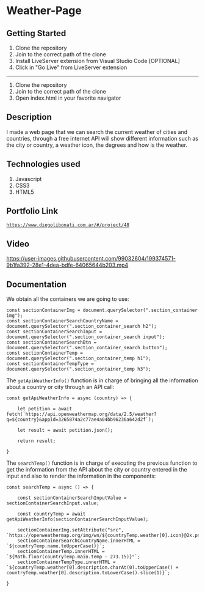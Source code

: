 # Weather-Page

## Getting Started

1. Clone the repository
2. Join to the correct path of the clone
3. Install LiveServer extension from Visual Studio Code [OPTIONAL]
4. Click in "Go Live" from LiveServer extension

---

1. Clone the repository
2. Join to the correct path of the clone
3. Open index.html in your favorite navigator

## Description

I made a web page that we can search the current weather of cities and countries, through a free internet API will show different information such as the city or country, a weather icon, the degrees and how is the weather.

## Technologies used

1. Javascript
2. CSS3
3. HTML5

## Portfolio Link

[`https://www.diegolibonati.com.ar/#/project/48`](https://www.diegolibonati.com.ar/#/project/48)

## Video

https://user-images.githubusercontent.com/99032604/199374571-9b1fa392-28e1-4dea-bdfe-64065644b203.mp4

## Documentation

We obtain all the containers we are going to use:

```
const sectionContainerImg = document.querySelector(".section_container img");
const sectionContainerSearchCountryName = document.querySelector(".section_container_search h2");
const sectionContainerSearchInput = document.querySelector(".section_container_search input");
const sectionContainerSearchBtn = document.querySelector(".section_container_search button");
const sectionContainerTemp = document.querySelector(".section_container_temp h1");
const sectionContainerTempType = document.querySelector(".section_container_temp h3");
```

The `getApiWeatherInfo()` function is in charge of bringing all the information about a country or city through an API call:

```
const getApiWeatherInfo = async (country) => {

    let petition = await fetch(`https://api.openweathermap.org/data/2.5/weather?q=${country}&appid=3265874a2c77ae4a04bb96236a642d2f`);

    let result = await petition.json();

    return result;

}
```

The `searchTemp()` function is in charge of executing the previous function to get the information from the API about the city or country entered in the input and also to render the information in the components:

```
const searchTemp = async () => {

    const sectionContainerSearchInputValue = sectionContainerSearchInput.value;

    const countryTemp = await getApiWeatherInfo(sectionContainerSearchInputValue);

    sectionContainerImg.setAttribute("src", `https://openweathermap.org/img/wn/${countryTemp.weather[0].icon}@2x.png`);
    sectionContainerSearchCountryName.innerHTML = `${countryTemp.name.toUpperCase()}`;
    sectionContainerTemp.innerHTML = `${Math.floor(countryTemp.main.temp - 273.15)}°`;
    sectionContainerTempType.innerHTML = `${countryTemp.weather[0].description.charAt(0).toUpperCase() + countryTemp.weather[0].description.toLowerCase().slice(1)}`;

}
```
